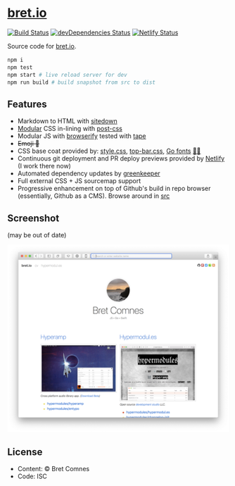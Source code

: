 # [bret.io](https://www.bret.io)

[![Build Status](https://travis-ci.org/bcomnes/bret.io.svg?branch=master)](https://travis-ci.org/bcomnes/bret.io)
[![devDependencies Status](https://david-dm.org/bcomnes/bret.io/dev-status.svg)](https://david-dm.org/bcomnes/bret.io?type=dev)
[![Netlify Status](https://api.netlify.com/api/v1/badges/2c90d434-a872-4a88-ad28-8d8a46b927cb/deploy-status)](https://app.netlify.com/sites/bret-io/deploys)

Source code for [bret.io](https://www.bret.io).

```sh
npm i
npm test
npm start # live reload server for dev
npm run build # build snapshot from src to dist
```

## Features

- Markdown to HTML with [sitedown](https://github.com/hypermodules/sitedown)
- [Modular](https://github.com/bcomnes/bret.io/blob/master/postcss.config.js#L5-L10) CSS in-lining with [post-css](https://github.com/postcss/postcss)
- Modular JS with [browserify](http://browserify.org) tested with [tape](https://github.com/substack/tape)
- ~~Emoji 🐴~~
- CSS base coat provided by: [style.css](https://github.com/ungoldman/style.css), [top-bar.css](https://github.com/ungoldman/top-bar.css), [Go fonts](https://blog.golang.org/go-fonts) [👨‍🎨](https://ungoldman.com)
- Continuous git deployment and PR deploy previews provided by [Netlify](https://www.netlify.com) (I work there now)
- Automated dependency updates by [greenkeeper](https://greenkeeper.io)
- Full external CSS + JS sourcemap support
- Progressive enhancement on top of Github's build in repo browser (essentially, Github as a CMS). Browse around in [src](/src)

## Screenshot

(may be out of date)

![screenshot](screenshot.png)

## License

- Content: © Bret Comnes
- Code: ISC

